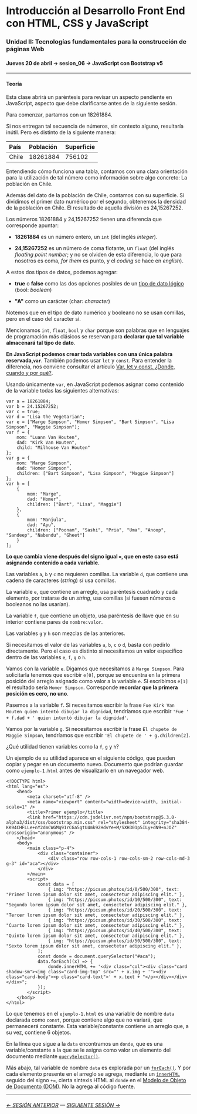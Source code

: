# Introducción al Desarrollo Front End con HTML, CSS y JavaScript

### Unidad II: Tecnologías fundamentales para la construcción de páginas Web

#### Jueves 20 de abril → sesion_06 →  JavaScript con Bootstrap v5

- - - - - - - - 

#### Teoría

Esta clase abrirá un paréntesis para revisar un aspecto pendiente en JavaScript, aspecto que debe clarificarse antes de la siguiente sesión.

Para comenzar, partamos con un 18261884. 

Si nos entregan tal secuencia de números, sin contexto alguno, resultaría inútil. Pero es distinto de la siguiente manera: 

| País      |  Población       | Superficie     |
|:----------|:-----------------|:---------------|
| Chile     | 18261884         | 756102         |

Entendiendo cómo funciona una tabla, contamos con una clara orientación para la utilización de tal número como información sobre algo concreto: La población en Chile. 

Además del dato de la población de Chile, contamos con su superficie. Si dividimos el primer dato numérico por el segundo, obtenemos la densidad de la población en Chile. El resultado de aquella división es 24,15267252.

Los números 18261884 y 24,15267252 tienen una diferencia que corresponde apuntar:

- **18261884** es un número entero, un `int` (del inglés *integer*).

- **24,15267252** es un número de coma flotante, un `float` (del inglés *floating point number*; y no se olviden de esta diferencia, lo que para nosotros es coma, *for them* es punto, y el *coding* se hace en *english*).

A estos dos tipos de datos, podemos agregar: 

- **true** o **false** como las dos opciones posibles de un [tipo de dato lógico](https://es.wikipedia.org/wiki/Tipo_de_dato_l%C3%B3gico) (bool: *boolean*)

- **"A"** como un carácter (char: *character*)

Notemos que en el tipo de dato numérico y booleano no se usan comillas, pero en el caso del caracter sí. 

Mencionamos `int`, `float`, `bool` y `char` porque son palabras que en lenguajes de programación más clásicos se reservan para **declarar que tal variable almacenará tal tipo de dato**. 

**En JavaScript podemos crear toda variables con una única palabra reservada,`var`**. También podemos usar `let` y `const`. Para entender la diferencia, nos conviene consultar el artículo [Var, let y const. ¿Donde, cuando y por qué?](https://medium.com/@tatymolys/var-let-y-const-donde-cuando-y-por-qu%C3%A9-d4a0ee66883b).

Usando únicamente `var`, en JavaScript podemos asignar como contenido de la variable todas las siguientes alternativas:

```
var a = 18261884;
var b = 24.15267252;
var c = true;
var d = "Lisa the Vegetarian";
var e = ["Marge Simpson", "Homer Simpson", "Bart Simpson", "Lisa Simpson", "Maggie Simpson"];
var f = {
    mom: "Luann Van Houten",
    dad: "Kirk Van Houten",
    child: "Milhouse Van Houten"
};
var g = {
    mom: "Marge Simpson",
    dad: "Homer Simpson",
    children: ["Bart Simpson", "Lisa Simpson", "Maggie Simpson"]
};
var h = [
    {
        mom: "Marge",
        dad: "Homer",
        children: ["Bart", "Lisa", "Maggie"]
    },
    {
        mom: "Manjula",
        dad: "Apu",
        children: ["Poonam", "Sashi", "Pria", "Uma", "Anoop", "Sandeep", "Nabendu", "Gheet"]
    }
];

```

**Lo que cambia viene después del signo igual `=`, que en este caso está asignando contenido a cada variable.** 

Las variables `a`, `b` y `c` no requieren comillas. La variable `d`, que contiene una cadena de caracteres (*string*) sí usa comillas. 

La variable `e`, que contiene un arreglo, usa paréntesis cuadrado y cada elemento, por tratarse de un *string*, usa comillas (si fuesen números o booleanos no las usarían). 

La variable `f`, que contiene un objeto, usa paréntesis de llave que en su interior contiene pares de `nombre:valor`. 

Las variables `g` y `h` son mezclas de las anteriores.

Si necesitamos el valor de las variables `a`, `b`, `c` o `d`, basta con pedirlo directamente. Pero el caso es distinto si necesitamos un valor específico dentro de las variables  `e`, `f`, `g` o `h`.

Vamos con la variable `e`. Digamos que necesitamos a `Marge Simpson`. Para solicitarla tenemos que escribir `e[0]`, porque se encuentra en la primera posición del arreglo asignado como valor a la variable `e`. Si escribimos `e[1]` el resultado sería `Homer Simpson`. Corresponde **recordar que la primera posición es cero, no uno**.

Pasemos a la variable `f`. Si necesitamos escribir la frase `Fue Kirk Van Houten quien intentó dibujar la dignidad`, tendríamos que escribir `'Fue ' + f.dad + ' quien intentó dibujar la dignidad'`.

Vamos por la variable `g`. Si necesitamos escribir la frase `El chupete de Maggie Simpson`, tendríamos que escribir `'El chupete de ' + g.children[2]`.

¿Qué utilidad tienen variables como la `f`, `g` y `h`?

Un ejemplo de su utilidad aparece en el siguiente código, que pueden copiar y pegar en un documento nuevo. Documento que podrían guardar como `ejemplo-1.html` antes de visualizarlo en un navegador web.

```
<!DOCTYPE html>
<html lang="es">
    <head>
        <meta charset="utf-8" />
        <meta name="viewport" content="width=device-width, initial-scale=1" />
        <title>Primer ejemplo</title>
        <link href="https://cdn.jsdelivr.net/npm/bootstrap@5.3.0-alpha3/dist/css/bootstrap.min.css" rel="stylesheet" integrity="sha384-KK94CHFLLe+nY2dmCWGMq91rCGa5gtU4mk92HdvYe+M/SXH301p5ILy+dN9+nJOZ" crossorigin="anonymous" />
    </head>
    <body>
        <main class="p-4">
            <div class="container">
                <div class="row row-cols-1 row-cols-sm-2 row-cols-md-3 g-3" id="aca"></div>
            </div>
        </main>
        <script>
            const data = [
                { img: "https://picsum.photos/id/0/500/300", text: "Primer lorem ipsum dolor sit amet, consectetur adipiscing elit." },
                { img: "https://picsum.photos/id/10/500/300", text: "Segundo lorem ipsum dolor sit amet, consectetur adipiscing elit." },
                { img: "https://picsum.photos/id/20/500/300", text: "Tercer lorem ipsum dolor sit amet, consectetur adipiscing elit." },
                { img: "https://picsum.photos/id/30/500/300", text: "Cuarto lorem ipsum dolor sit amet, consectetur adipiscing elit." },
                { img: "https://picsum.photos/id/40/500/300", text: "Quinto lorem ipsum dolor sit amet, consectetur adipiscing elit." },
                { img: "https://picsum.photos/id/50/500/300", text: "Sexto lorem ipsum dolor sit amet, consectetur adipiscing elit." },
            ];
            const donde = document.querySelector("#aca");
            data.forEach((x) => {
                donde.innerHTML += '<div class="col"><div class="card shadow-sm"><img class="card-img-top" src="' + x.img + '"><div class="card-body"><p class="card-text">' + x.text + "</p></div></div></div>";
            });
        </script>
    </body>
</html>
```

Lo que tenemos en el `ejemplo-1.html` es una variable de nombre `data` declarada como `const`, porque contiene algo que no variará, que permanecerá constante. Esta variable/constante contiene un arreglo que, a su vez, contiene 6 objetos.

En la línea que sigue a la `data` encontramos un `donde`, que es una variable/constante a la que se le asigna como valor un elemento del documento mediante [`querySelector()`](https://developer.mozilla.org/es/docs/Web/API/Document/querySelector).

Más abajo, tal variable de nombre `data` es explorada por un [`forEach()`](https://developer.mozilla.org/es/docs/Web/JavaScript/Reference/Global_Objects/Array/forEach#descripci%C3%B3n). Y por cada elemento presente en el arreglo se agrega, mediante un [`innerHTML`](https://developer.mozilla.org/es/docs/Web/API/Element/innerHTML) seguido del signo `+=`, cierta sintexis HTML al `donde` en el [Modelo de Objeto de Documento (DOM)](https://developer.mozilla.org/es/docs/Glossary/DOM). No la agrega al código fuente.

- - - - - - - - - - 

###### [← SESIÓN ANTERIOR](https://github.com/profesorfaco/front-2023-1/tree/main/sesion_05) — [SIGUIENTE SESIÓN →](https://github.com/profesorfaco/front-2023-1/tree/main/sesion_07)
